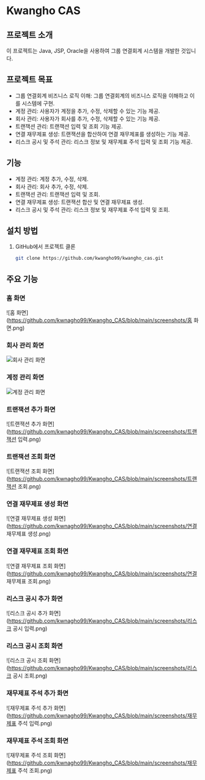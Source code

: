 # Kwangho CAS

## 프로젝트 소개
이 프로젝트는 Java, JSP, Oracle을 사용하여 그룹 연결회계 시스템을 개발한 것입니다.

## 프로젝트 목표
- 그룹 연결회계 비즈니스 로직 이해: 그룹 연결회계의 비즈니스 로직을 이해하고 이를 시스템에 구현.
- 계정 관리: 사용자가 계정을 추가, 수정, 삭제할 수 있는 기능 제공.
- 회사 관리: 사용자가 회사를 추가, 수정, 삭제할 수 있는 기능 제공.
- 트랜잭션 관리: 트랜잭션 입력 및 조회 기능 제공.
- 연결 재무제표 생성: 트랜잭션을 합산하여 연결 재무제표를 생성하는 기능 제공.
- 리스크 공시 및 주석 관리: 리스크 정보 및 재무제표 주석 입력 및 조회 기능 제공.

## 기능
- 계정 관리: 계정 추가, 수정, 삭제.
- 회사 관리: 회사 추가, 수정, 삭제.
- 트랜잭션 관리: 트랜잭션 입력 및 조회.
- 연결 재무제표 생성: 트랜잭션 합산 및 연결 재무제표 생성.
- 리스크 공시 및 주석 관리: 리스크 정보 및 재무제표 주석 입력 및 조회.

## 설치 방법
1. GitHub에서 프로젝트 클론
   ```sh
   git clone https://github.com/kwangho99/kwangho_cas.git

## 주요 기능

### 홈 화면
![홈 화면](https://github.com/kwnagho99/Kwangho_CAS/blob/main/screenshots/홈 화면.png)

### 회사 관리 화면
![회사 관리 화면](https://github.com/kwnagho99/Kwangho_CAS/blob/main/screenshots/회사관리.png)

### 계정 관리 화면
![계정 관리 화면](https://github.com/kwnagho99/Kwangho_CAS/blob/main/screenshots/계정관리.png)

### 트랜잭션 추가 화면
![트랜잭션 추가 화면](https://github.com/kwnagho99/Kwangho_CAS/blob/main/screenshots/트랜잭션 입력.png)

### 트랜잭션 조회 화면
![트랜잭션 조회 화면](https://github.com/kwnagho99/Kwangho_CAS/blob/main/screenshots/트랜잭션 조회.png)

### 연결 재무제표 생성 화면
![연결 재무제표 생성 화면](https://github.com/kwnagho99/Kwangho_CAS/blob/main/screenshots/연결 재무제표 생성.png)

### 연결 재무제표 조회 화면
![연결 재무제표 조회 화면](https://github.com/kwnagho99/Kwangho_CAS/blob/main/screenshots/연결 재무제표 조회.png)

### 리스크 공시 추가 화면
![리스크 공시 추가 화면](https://github.com/kwnagho99/Kwangho_CAS/blob/main/screenshots/리스크 공시 입력.png)

### 리스크 공시 조회 화면
![리스크 공시 조회 화면](https://github.com/kwnagho99/Kwangho_CAS/blob/main/screenshots/리스크 공시 조회.png)

### 재무제표 주석 추가 화면
![재무제표 주석 추가 화면](https://github.com/kwnagho99/Kwangho_CAS/blob/main/screenshots/재무제표 주석 입력.png)

### 재무제표 주석 조회 화면
![재무제표 주석 조회 화면](https://github.com/kwnagho99/Kwangho_CAS/blob/main/screenshots/재무제표 주석 조회.png)

